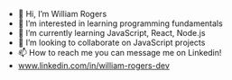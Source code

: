 - 👋 Hi, I’m William Rogers 
- 👀 I’m interested in learning programming fundamentals   
- 🌱 I’m currently learning JavaScript, React, Node.js 
- 💞️ I’m looking to collaborate on JavaScript projects 
- 📫 How to reach me you can message me on Linkedin!
- www.linkedin.com/in/william-rogers-dev

<!---
williamrogers21/williamrogers21 is a ✨ special ✨ repository because its `README.md` (this file) appears on your GitHub profile.
You can click the Preview link to take a look at your changes.
--->
